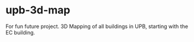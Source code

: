 # upb-3d-map
For fun future project. 3D Mapping of all buildings in UPB, starting with the EC building.
